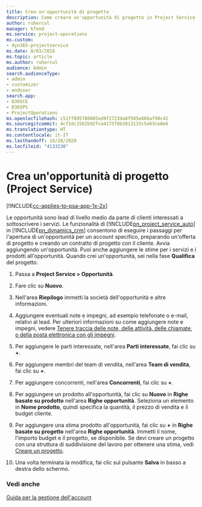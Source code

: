 ```yaml
---
title: Crea un'opportunità di progetto
description: Come creare un'opportunità di progetto in Project Service
author: ruhercul
manager: kfend
ms.service: project-operations
ms.custom:
- dyn365-projectservice
ms.date: 8/03/2018
ms.topic: article
ms.author: ruhercul
audience: Admin
search.audienceType:
- admin
- customizer
- enduser
search.app:
- D365CE
- D365PS
- ProjectOperations
ms.openlocfilehash: c51ff895780085ed9f2723da8f505e666af90c42
ms.sourcegitcommit: 4cf1dc1561b92fca4175f0b3813133c5e63ce8e6
ms.translationtype: HT
ms.contentlocale: it-IT
ms.lasthandoff: 10/28/2020
ms.locfileid: "4133238"
---
```

# <a name="create-a-project-opportunity-project-service"></a>Crea un'opportunità di progetto (Project Service)

[!INCLUDE[cc-applies-to-psa-app-1x-2x](../includes/cc-applies-to-psa-app-1x-2x.md)]

Le opportunità sono lead di livello medio da parte di clienti interessati a sottoscrivere i servizi. Le funzionalità di [!INCLUDE[pn_project_service_auto](../includes/pn-project-service-auto.md)] in [!INCLUDE[pn_dynamics_crm](../includes/pn-dynamics-crm.md)] consentono di eseguire i passaggi per l'apertura di un'opportunità per un account specifico, preparando un'offerta di progetto e creando un contratto di progetto con il cliente. Avvia aggiungendo un'opportunità. Puoi anche aggiungere le stime per i servizi e i prodotti all'opportunità. Quando crei un'opportunità, sei nella fase **Qualifica** del progetto.  
  
1.  Passa a **Project Service > Opportunità**.  
  
2.  Fare clic su **Nuovo**.  
  
3.  Nell'area **Riepilogo** immetti la società dell'opportunità e altre informazioni.  
  
4.  Aggiungere eventuali note e impegni, ad esempio telefonate o e-mail, relativi al lead. Per ulteriori informazioni su come aggiungere note e impegni, vedere [Tenere traccia delle note, delle attività, delle chiamate, o della posta elettronica con gli impegni](https://docs.microsoft.com/dynamics365/customerengagement/on-premises/basics/work-with-activities).  
  
5.  Per aggiungere le parti interessate, nell'area **Parti interessate**, fai clic su **+**.  
  
6.  Per aggiungere membri del team di vendita, nell'area **Team di vendita**, fai clic su **+**.  
  
7.  Per aggiungere concorrenti, nell'area **Concorrenti**, fai clic su **+**.  
  
8.  Per aggiungere un prodotto all'opportunità, fai clic su **Nuovo** in **Righe basate su prodotto** nell'area **Righe opportunità**. Seleziona un elemento in **Nome prodotto**, quindi specifica la quantità, il prezzo di vendita e il budget cliente.  
  
9. Per aggiungere una stima prodotto all'opportunità, fai clic su **+** in **Righe basate su progetto** nell'area **Righe opportunità**. Immetti il nome, l'importo budget e il progetto, se disponibile. Se devi creare un progetto con una struttura di suddivisione del lavoro per ottenere una stima, vedi [Creare un progetto](../psa/create-project.md).  
  
10. Una volta terminata la modifica, fai clic sul pulsante **Salva** in basso a destra dello schermo.  
  
### <a name="see-also"></a>Vedi anche  
 [Guida per la gestione dell'account](../psa/account-manager-guide.md)
